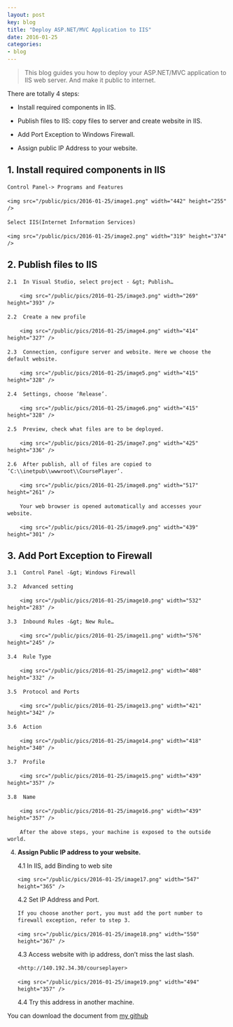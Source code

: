```yaml
---
layout: post
key: blog
title: "Deploy ASP.NET/MVC Application to IIS"
date: 2016-01-25
categories:
- blog
---
```


> This blog guides you how to deploy your ASP.NET/MVC application to IIS web server. And make it public to internet.

There are totally 4 steps:

-   Install required components in IIS.

-   Publish files to IIS: copy files to server and create website in IIS.

-   Add Port Exception to Windows Firewall.

-   Assign public IP Address to your website.


## 1.  Install required components in IIS

    Control Panel-> Programs and Features

    <img src="/public/pics/2016-01-25/image1.png" width="442" height="255" />

    Select IIS(Internet Information Services)

    <img src="/public/pics/2016-01-25/image2.png" width="319" height="374" />

## 2.  **Publish files to IIS**

    2.1  In Visual Studio, select project - &gt; Publish…

        <img src="/public/pics/2016-01-25/image3.png" width="269" height="393" />

    2.2  Create a new profile

        <img src="/public/pics/2016-01-25/image4.png" width="414" height="327" />

    2.3  Connection, configure server and website. Here we choose the default website.

        <img src="/public/pics/2016-01-25/image5.png" width="415" height="328" />

    2.4  Settings, choose ‘Release’.

        <img src="/public/pics/2016-01-25/image6.png" width="415" height="328" />

    2.5  Preview, check what files are to be deployed.

        <img src="/public/pics/2016-01-25/image7.png" width="425" height="336" />

    2.6  After publish, all of files are copied to ‘C:\\inetpub\\wwwroot\\CoursePlayer’.

        <img src="/public/pics/2016-01-25/image8.png" width="517" height="261" />

        Your web browser is opened automatically and accesses your website.

        <img src="/public/pics/2016-01-25/image9.png" width="439" height="301" />

##  3.  **Add Port Exception to Firewall**

    3.1  Control Panel -&gt; Windows Firewall

    3.2  Advanced setting

        <img src="/public/pics/2016-01-25/image10.png" width="532" height="283" />

    3.3  Inbound Rules -&gt; New Rule…

        <img src="/public/pics/2016-01-25/image11.png" width="576" height="245" />

    3.4  Rule Type

        <img src="/public/pics/2016-01-25/image12.png" width="408" height="332" />

    3.5  Protocol and Ports

        <img src="/public/pics/2016-01-25/image13.png" width="421" height="342" />

    3.6  Action

        <img src="/public/pics/2016-01-25/image14.png" width="418" height="340" />

    3.7  Profile

        <img src="/public/pics/2016-01-25/image15.png" width="439" height="357" />

    3.8  Name

        <img src="/public/pics/2016-01-25/image16.png" width="439" height="357" />

        After the above steps, your machine is exposed to the outside world.

4.  **Assign Public IP address to your website.**

    4.1  In IIS, add Binding to web site

        <img src="/public/pics/2016-01-25/image17.png" width="547" height="365" />

    4.2  Set IP Address and Port.

        If you choose another port, you must add the port number to firewall exception, refer to step 3.

        <img src="/public/pics/2016-01-25/image18.png" width="550" height="367" />

    4.3  Access website with ip address, don’t miss the last slash.

        <http://140.192.34.30/courseplayer>

        <img src="/public/pics/2016-01-25/image19.png" width="494" height="357" />

    4.4  Try this address in another machine.

You can download the document from [my github](http://jojozhuang.github.io/public/docs/deploy_to_iis.pdf)
